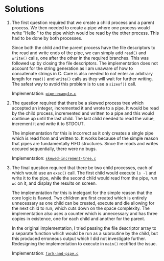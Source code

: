 # Solutions

1. The first question required that we create a child process and a parent process. We then needed to create a pipe where one process would write "Hello <PID of process reading>" to the pipe which would be read by the other process. This had to be done by both processes.

    Since both the child and the parent process have the file descriptors to the read and write ends of the pipe, we can simply add `read()` and `write()` calls, one after the other in the required branches. This was followed up by closing the file descriptors. The implementation does not account for the string generation as I am unaware of how to concatenate strings in C. Care is also needed to not enter an arbitrary length for `read()` and `write()` calls as they will wait for further writing. The safest way to avoid this problem is to use a `sizeof()` call.

    Implementation: [`pipe-example.c`](pipe-example.c)

2. The question required that there be a skewed process tree which accepted an integer, incremented it and wrote to a pipe. It would be read by the child process, incremented and written to a pipe and this would continue up until the last child. The last child needed to read the value, increment it and write it to STDOUT.

    The implementation for this is incorrect as it only creates a single pipe which is read from and written to. It works because of the simple reason that pipes are fundamentally FIFO structures. Since the reads and writes occured sequentially, there were no bugs.

    Implementation: [`skewed-increment-tree.c`](skewed-increment-tree.c)

3. The final question required that there be two child processes, each of which would use an `exec()` call. The first child would execute `ls -l` and write it to the pipe, while the second child would read from the pipe, run `wc` on it, and display the results on screen.

    The implementation for this is inelegant for the simple reason that the core logic is flawed. Two children are first created which is entirely unnecessary as one child can be created, execute and die allowing for the next child to run, which cuts down on the space complexity. The implementation also uses a counter which is unnecessary and has three copies in existence, one for each child and another for the parent.
    
    In the original implementation, I tried passing the file descriptor array to a separate function which would be run as a subroutine by the child, but this produced erroneous output which I did not investigate further. Redesigning the implementation to execute in `main()` rectified the issue.

    Implementation: [`fork-and-pipe.c`](fork-and-pipe.c)
